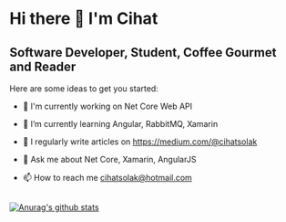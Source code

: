 # Hi there 👋 I'm Cihat

## Software Developer, Student, Coffee Gourmet and Reader

Here are some ideas to get you started:

* 🔭 I'm currently working on Net Core Web API

* 🌱 I’m currently learning Angular, RabbitMQ, Xamarin

* 📝 I regularly write articles on https://medium.com/@cihatsolak

* 💬 Ask me about Net Core, Xamarin, AngularJS

* 📫 How to reach me cihatsolak@hotmail.com

##

[![Anurag's github stats](https://github-readme-stats.vercel.app/api?username=cihatsolak)](https://github.com/anuraghazra/github-readme-stats)
